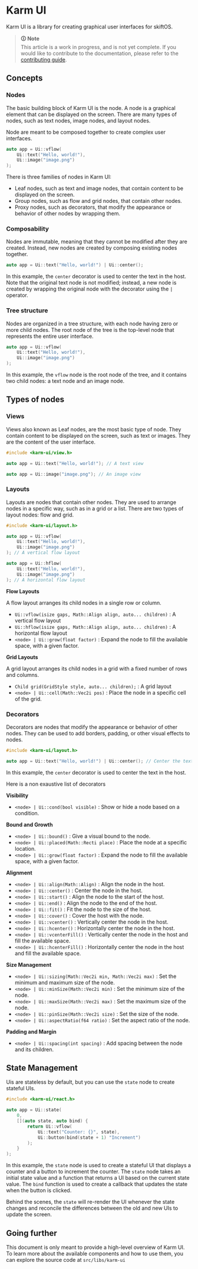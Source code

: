 # Karm UI

Karm UI is a library for creating graphical user interfaces for skiftOS.

> **🛈 Note**<br>
> This article is a work in progress, and is not yet complete. If you would like to contribute to the documentation, please refer to the [contributing guide](/contributing.md).

## Concepts

### Nodes

The basic building block of Karm UI is the node. A node is a graphical element that can be displayed on the screen. There are many types of nodes, such as text nodes, image nodes, and layout nodes.

Node are meant to be composed together to create complex user interfaces.

```cpp
auto app = Ui::vflow(
    Ui::text("Hello, world!"),
    Ui::image("image.png")
);
```

There is three families of nodes in Karm UI:

 - Leaf nodes, such as text and image nodes, that contain content to be displayed on the screen.
 - Group nodes, such as flow and grid nodes, that contain other nodes.
 - Proxy nodes, such as decorators, that modify the appearance or behavior of other nodes by wrapping them.

### Composability

Nodes are immutable, meaning that they cannot be modified after they are created. Instead, new nodes are created by composing existing nodes together.

```cpp
auto app = Ui::text("Hello, world!") | Ui::center();
```

In this example, the `center` decorator is used to center the text in the host. Note that the original text node is not modified; instead, a new node is created by wrapping the original node with the decorator using the `|` operator.

### Tree structure

Nodes are organized in a tree structure, with each node having zero or more child nodes. The root node of the tree is the top-level node that represents the entire user interface.

```cpp
auto app = Ui::vflow(
    Ui::text("Hello, world!"),
    Ui::image("image.png")
);
```

In this example, the `vflow` node is the root node of the tree, and it contains two child nodes: a text node and an image node.

## Types of nodes

### Views

Views also known as Leaf nodes, are the most basic type of node. They contain content to be displayed on the screen, such as text or images. They are the content of the user interface.

```cpp
#include <karm-ui/view.h>

auto app = Ui::text("Hello, world!"); // A text view

auto app = Ui::image("image.png"); // An image view
```

### Layouts

Layouts are nodes that contain other nodes. They are used to arrange nodes in a specific way, such as in a grid or a list. There are two types of layout nodes: flow and grid.

```cpp
#include <karm-ui/layout.h>

auto app = Ui::vflow(
    Ui::text("Hello, world!"),
    Ui::image("image.png")
); // A vertical flow layout

auto app = Ui::hflow(
    Ui::text("Hello, world!"),
    Ui::image("image.png")
); // A horizontal flow layout
```

**Flow Layouts**

A flow layout arranges its child nodes in a single row or column.

- `Ui::vflow(isize gaps, Math::Align align, auto... children)` : A vertical flow layout
- `Ui::hflow(isize gaps, Math::Align align, auto... children)` : A horizontal flow layout
- `<node> | Ui::grow(float factor)` : Expand the node to fill the available space, with a given factor.

**Grid Layouts**

A grid layout arranges its child nodes in a grid with a fixed number of rows and columns.

- `Child grid(GridStyle style, auto... children);` : A grid layout
- `<node> | Ui::cell(Math::Vec2i pos)` : Place the node in a specific cell of the grid.

### Decorators

Decorators are nodes that modify the appearance or behavior of other nodes. They can be used to add borders, padding, or other visual effects to nodes.

```cpp
#include <karm-ui/layout.h>

auto app = Ui::text("Hello, world!") | Ui::center(); // Center the text
```

In this example, the `center` decorator is used to center the text in the host.

Here is a non exaustive list of decorators

**Visibility**

 - `<node> | Ui::cond(bool visible)` : Show or hide a node based on a condition.

**Bound and Growth**

 - `<node> | Ui::bound()` : Give a visual bound to the node.
 - `<node> | Ui::placed(Math::Recti place)` : Place the node at a specific location.
 - `<node> | Ui::grow(float factor)` : Expand the node to fill the available space, with a given factor.

**Alignment**

 - `<node> | Ui::align(Math::Align)` : Align the node in the host.
 - `<node> | Ui::center()` : Center the node in the host.
 - `<node> | Ui::start()` : Align the node to the start of the host.
 - `<node> | Ui::end()` : Align the node to the end of the host.
 - `<node> | Ui::fit()` : Fit the node to the size of the host.
 - `<node> | Ui::cover()` : Cover the host with the node.
 - `<node> | Ui::vcenter()` : Vertically center the node in the host.
 - `<node> | Ui::hcenter()` : Horizontally center the node in the host.
 - `<node> | Ui::vcenterFill()` : Vertically center the node in the host and fill the available space.
 - `<node> | Ui::hcenterFill()` : Horizontally center the node in the host and fill the available space.

**Size Management**

 - `<node> | Ui::sizing(Math::Vec2i min, Math::Vec2i max)` : Set the minimum and maximum size of the node.
 - `<node> | Ui::minSize(Math::Vec2i min)` : Set the minimum size of the node.
 - `<node> | Ui::maxSize(Math::Vec2i max)` : Set the maximum size of the node.
 - `<node> | Ui::pinSize(Math::Vec2i size)` : Set the size of the node.
 - `<node> | Ui::aspectRatio(f64 ratio)` : Set the aspect ratio of the node.

**Padding and Margin**

 - `<node> | Ui::spacing(int spacing)` : Add spacing between the node and its children.

## State Management

Uis are stateless by default, but you can use the `state` node to create stateful UIs.

```cpp
#include <karm-ui/react.h>

auto app = Ui::state(
    0,
    [](auto state, auto bind) {
        return Ui::vflow(
            Ui::text("Counter: {}", state),
            Ui::button(bind(state + 1) "Increment")
        );
    }
);
```

In this example, the `state` node is used to create a stateful UI that displays a counter and a button to increment the counter. The `state` node takes an initial state value and a function that returns a UI based on the current state value. The `bind` function is used to create a callback that updates the state when the button is clicked.

Behind the scenes, the `state` will re-render the UI whenever the state changes and reconcile the differences between the old and new UIs to update the screen.

## Going further

This document is only meant to provide a high-level overview of Karm UI. To learn more about the available components and how to use them, you can explore the source code at `src/libs/karm-ui`
